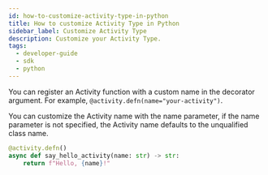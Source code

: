 ```yaml
---
id: how-to-customize-activity-type-in-python
title: How to customize Activity Type in Python
sidebar_label: Customize Activity Type
description: Customize your Activity Type.
tags:
  - developer-guide
  - sdk
  - python
---
```


You can register an Activity function with a custom name in the decorator argument. For example, `@activity.defn(name="your-activity")`.

You can customize the Activity name with the name parameter, if the name parameter is not specified, the Activity name defaults to the unqualified class name.

```python
@activity.defn()
async def say_hello_activity(name: str) -> str:
    return f"Hello, {name}!"
```
